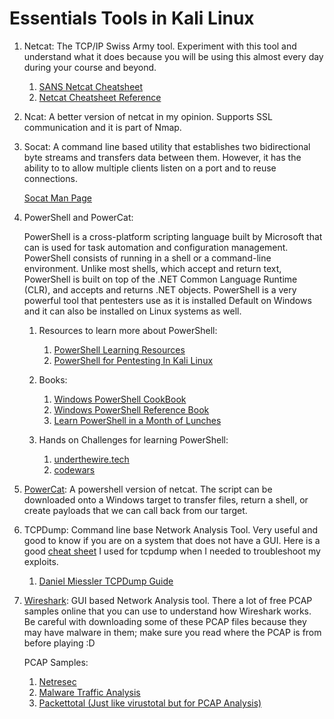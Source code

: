 # Essentials Tools in Kali Linux

1. Netcat: The TCP/IP Swiss Army tool. Experiment with this tool and understand what it does because you will be using this almost every day during your course and beyond.

   1. [SANS Netcat Cheatsheet](https://www.sans.org/posters/netcat-cheat-sheet/)
   2. [Netcat Cheatsheet Reference](https://quickref.me/nc)

2. Ncat: A better version of netcat in my opinion. Supports SSL communication and it is part of Nmap.

3. Socat: A command line based utility that establishes two bidirectional byte streams and transfers data between them. However, it has the ability to to allow multiple clients listen on a port and to reuse connections.

    [Socat Man Page](https://linux.die.net/man/1/socat)

4. PowerShell and PowerCat:

    PowerShell is a cross-platform scripting language built by Microsoft that can is used for task automation and configuration management. PowerShell consists of running in a shell or a command-line environment. Unlike most shells, which accept and return text, PowerShell is built on top of the .NET Common Language Runtime (CLR), and accepts and returns .NET objects. PowerShell is a very powerful tool that pentesters use as it is installed Default on Windows and it can also be installed on Linux systems as well.

   1. Resources to learn more about PowerShell:

       1. [PowerShell Learning Resources](https://docs.microsoft.com/en-us/powershell/scripting/learn/more-powershell-learning?view=powershell-7)
       2. [PowerShell for Pentesting In Kali Linux](https://www.offensive-security.com/offsec/kali-linux-powershell-pentesting/)

   2. Books:

       1. [Windows PowerShell CookBook](https://www.amazon.com/Windows-PowerShell-Cookbook-Scripting-Microsofts/dp/1449320686)
       2. [Windows PowerShell Reference Book](https://www.amazon.com/Windows-PowerShell-Pocket-Reference-Scripters-dp-1449320961/dp/1449320961/)
       3. [Learn PowerShell in a Month of Lunches](https://www.amazon.com/Learn-Windows-PowerShell-Month-Lunches/dp/1617294160/)

   3. Hands on Challenges for learning PowerShell:

      1. [underthewire.tech](https://underthewire.tech/wargames.htm)
      2. [codewars](https://www.codewars.com/)

5. [PowerCat](https://github.com/besimorhino/powercat): A powershell version of netcat. The script can be downloaded onto a Windows target to transfer files, return a shell, or create payloads that we can call back from our target.

6. TCPDump: Command line base Network Analysis Tool. Very useful and good to know if you are on a system that does not have a GUI. Here is a good [cheat sheet](https://www.andreafortuna.org/technology/networking/tcpdump-a-simple-cheatsheet/) I used for tcpdump when I needed to troubleshoot my exploits.

    1. [Daniel Miessler TCPDump Guide](https://danielmiessler.com/study/tcpdump/)  


7. [Wireshark](https://www.wireshark.org/download.html): GUI based Network Analysis tool. There a lot of free PCAP samples online that you can use to understand how Wireshark works. Be careful with downloading some of these PCAP files because they may have malware in them; make sure you read where the PCAP is from before playing :D

    PCAP Samples:

    1. [Netresec](https://www.netresec.com/?page=pcapfiles)
    2. [Malware Traffic Analysis](https://www.malware-traffic-analysis.net/)
    3. [Packettotal (Just like virustotal but for PCAP Analysis)](https://packettotal.com/)